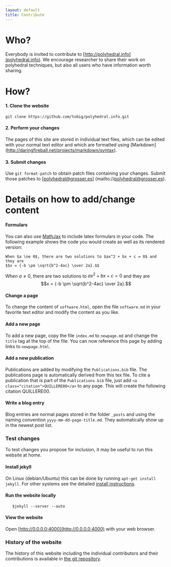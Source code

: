```yaml
---
layout: default
title: Contribute
---
```


Who?
====


Everybody is invited to contribute to
[http://polyhedral.info](polyhedral.info). We encourage
researcher to share their work on polyhedral techniques, but also
all users who have information worth sharing.

How?
====

#### 1. Clone the website

	git clone https://github.com/tobig/polyhedral.info.git

#### 2. Perform your changes

The pages of this site are stored in individual text files, which can be
edited with your normal text editor and which are formatted using
[Markdown] (http://daringfireball.net/projects/markdown/syntax).

#### 3. Submit changes

Use `git format-patch` to obtain patch files containing your changes. Submit
those patches to [polyhedral@grosser.es] (mailto://polyhedral@grosser.es).

Details on how to add/change content
=================================

#### Formulars
You can also use [MathJax](http://www.mathjax.org) to include latex formulars in your code. The following example shows the code you would create as well as
its rendered version:

	When $a \ne 0$, there are two solutions to $ax^2 + bx + c = 0$ and they are
	$$x = {-b \pm \sqrt{b^2-4ac} \over 2a}.$$

When $a \ne 0$, there are two solutions to $ax^2 + bx + c = 0$ and they are
$$x = {-b \pm \sqrt{b^2-4ac} \over 2a}.$$

#### Change a page

To change the content of `software.html`, open the file `software.md` in your
favorite text editor and modify the content as you like.

#### Add a new page

To add a new page, copy the file `index.md` to `newpage.md` and change the
`title` tag at the top of the file. You can now reference this page by
adding links to `newpage.html`.

#### Add a new publication

Publications are added by modifying the `Publications.bib` file. The publications
page is automatically derived from this tex file. To cite a publication that is part
of the `Publications.bib` file, just add `<a class="citation">QUILLERE00</a>`
to any page. This will create the following citation <a class="citation">QUILLERE00</a>.


#### Write a blog entry

Blog entries are normal pages stored in the folder `_posts` and using the
naming convention `yyyy-mm-dd-page-title.md`. They automatically show up in the
newest post list.

### Test changes

To test changes you propose for inclusion, it may be useful to run this
website at home. 

#### Install jekyll

On Linux (debian/Ubuntu) this can be done by running `apt-get install jekyll`. For other systems see the detailed [install instructions](http://github.com/mojombo/jekyll/wiki/Install).

#### Run the website locally

       $jekyll --server --auto

#### View the website

Open [http://0.0.0.0:4000](http://0.0.0.0:4000) with your web browser.

### History of the website

The history of this website including the individual contributors
and their contributions is available in <a
href="https://github.com/tobig/polyhedral.info/commits/gh-pages"> the
git repository</a>.
